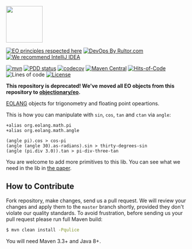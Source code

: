 <img src="https://www.yegor256.com/images/books/elegant-objects/cactus.svg" height="100px" />

[![EO principles respected here](https://www.elegantobjects.org/badge.svg)](https://www.elegantobjects.org)
[![DevOps By Rultor.com](http://www.rultor.com/b/objectionary/eo-math)](http://www.rultor.com/p/objectionary/eo-math)
[![We recommend IntelliJ IDEA](https://www.elegantobjects.org/intellij-idea.svg)](https://www.jetbrains.com/idea/)

[![mvn](https://github.com/objectionary/eo-math/actions/workflows/mvn.yml/badge.svg?branch=master)](https://github.com/objectionary/eo-math/actions/workflows/mvn.yml)
[![PDD status](http://www.0pdd.com/svg?name=objectionary/eo-math)](http://www.0pdd.com/p?name=objectionary/eo-math)
[![codecov](https://codecov.io/gh/objectionary/eo-math/branch/master/graph/badge.svg)](https://codecov.io/gh/objectionary/eo-math)
[![Maven Central](https://img.shields.io/maven-central/v/org.eolang/eo-math.svg)](https://maven-badges.herokuapp.com/maven-central/org.eolang/eo-math)
[![Hits-of-Code](https://hitsofcode.com/github/objectionary/eo-math)](https://hitsofcode.com/view/github/objectionary/eo-math)
![Lines of code](https://img.shields.io/tokei/lines/github/objectionary/eo-math)
[![License](https://img.shields.io/badge/license-MIT-green.svg)](https://github.com/objectionary/eo-math/blob/master/LICENSE.txt)

**This repository is deprecated! We've moved all EO objects from this repository
to [objectionary/eo](https://github.com/objectionary/eo).**

[EOLANG](https://www.eolang.org) objects for trigonometry and floating point opeartions.

This is how you can manipulate with `sin`, `cos`, `tan` and `ctan` via `angle`:

```
+alias org.eolang.math.pi
+alias org.eolang.math.angle

(angle pi).cos > cos-pi
(angle (angle 30).as-radians).sin > thirty-degrees-sin
(angle (pi.div 3.0)).tan > pi-div-three-tan
```

You are welcome to add more primitives to this lib. You can see what we need in the lib in [the paper](https://arxiv.org/abs/2206.02585).

## How to Contribute

Fork repository, make changes, send us a pull request.
We will review your changes and apply them to the `master` branch shortly,
provided they don't violate our quality standards. To avoid frustration,
before sending us your pull request please run full Maven build:

```bash
$ mvn clean install -Pqulice
```

You will need Maven 3.3+ and Java 8+.
